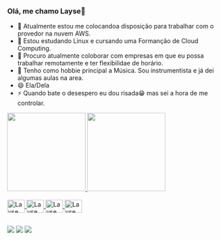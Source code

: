 ### Olá, me chamo Layse👋

- 🔭 Atualmente estou me colocandoa disposição para trabalhar com o provedor na nuvem AWS.
- 🌱 Estou estudando Linux e cursando uma Formanção de Cloud Computing.
- 👯 Procuro atualmente coloborar com empresas em que eu possa trabalhar remotamente e ter flexibilidae de horário.
- 💖 Tenho como hobbie principal a Música. Sou instrumentista e já dei algumas aulas na area.
- 😄 Ela/Dela
- ⚡ Quando bate o desespero eu dou risada😁 mas sei a hora de me controlar.

<div>
  <a href ="https://beacons.ai/layserondon">
  <img height="180em" src="https://github-readme-stats.vercel.app/api?username=layserondon&show_icons=true&theme=dark&include_all_commits=true&count_private=true"/>
  <img height="180em" src="https://github-readme-stats.vercel.app/api/top-langs/?username=layserondon&layout=compact&langs_count=16&theme=dark"/>
</div>
<div style="display: inline_block"><br>
  
  <img align="center" alt="Layse aws" height="30" width="40" src="https://cdn.jsdelivr.net/gh/devicons/devicon@latest/icons/amazonwebservices/amazonwebservices-original-wordmark.svg">      
  <img align="center" alt="Layse linux" height="30" width="40" src="https://cdn.jsdelivr.net/gh/devicons/devicon@latest/icons/linux/linux-original.svg" />        
  <img align="center" alt="Layse nano" height="30" width="40" src="https://cdn.jsdelivr.net/gh/devicons/devicon@latest/icons/nano/nano-plain.svg" />
  <img align="center" alt="Layse bash" height="30" width="40" src="https://cdn.jsdelivr.net/gh/devicons/devicon@latest/icons/bash/bash-plain.svg" />
</div>

##
<div>
    <a href="https://www.instagram.com/_laysexzzn/" target="_blank"> <img src="https://img.shields.io/badge/-Instagram-%23E4405F?style=for-the-badge&logo=instagram&logoColor=white" target="_blank"></a>
  <a href="https://https://www.linkedin.com/in/layse-rondon-b24505260/" target="_blank"><img src="https://img.shields.io/badge/-LinkedIn-%230077B5?style=for-the-badge&logo=linkedin&logoColor=white" target="_blank"></a>
 <a href="https://api.whatsapp.com/send?phone=5511997980272/" target="_blank"><img src="https://img.shields.io/badge/WhatsApp-25D366?style=for-the-badge&logo=whatsapp&logoColor=white" target="_blank"></a>
</div>

